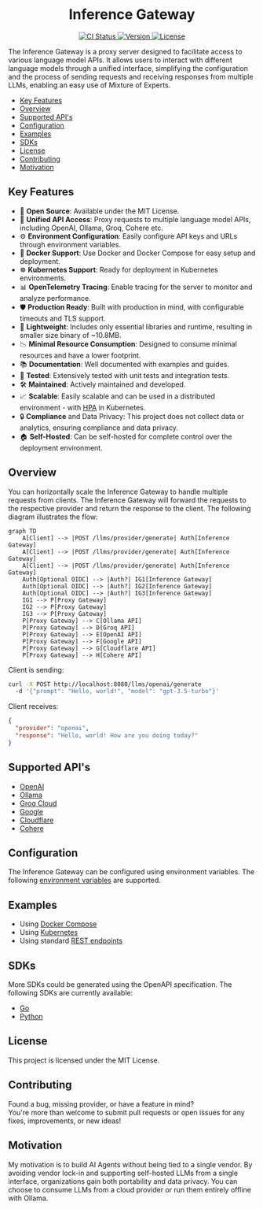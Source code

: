 <h1 align="center">Inference Gateway</h1>

<p align="center">
  <!-- CI Status Badge -->
  <a href="https://github.com/edenreich/inference-gateway/actions/workflows/ci.yml?query=branch%3Amain">
    <img src="https://github.com/edenreich/inference-gateway/actions/workflows/ci.yml/badge.svg?branch=main" alt="CI Status"/>
  </a>
  <!-- Version Badge -->
  <a href="https://github.com/edenreich/inference-gateway/releases">
    <img src="https://img.shields.io/github/v/release/edenreich/inference-gateway?color=blue&style=flat-square" alt="Version"/>
  </a>
  <!-- License Badge -->
  <a href="https://github.com/edenreich/inference-gateway/blob/main/LICENSE">
    <img src="https://img.shields.io/github/license/edenreich/inference-gateway?color=blue&style=flat-square" alt="License"/>
  </a>
</p>

The Inference Gateway is a proxy server designed to facilitate access to various language model APIs. It allows users to interact with different language models through a unified interface, simplifying the configuration and the process of sending requests and receiving responses from multiple LLMs, enabling an easy use of Mixture of Experts.

- [Key Features](#key-features)
- [Overview](#overview)
- [Supported API's](#supported-apis)
- [Configuration](#configuration)
- [Examples](#examples)
- [SDKs](#sdks)
- [License](#license)
- [Contributing](#contributing)
- [Motivation](#motivation)

## Key Features

- 📜 **Open Source**: Available under the MIT License.
- 🚀 **Unified API Access**: Proxy requests to multiple language model APIs, including OpenAI, Ollama, Groq, Cohere etc.
- ⚙️ **Environment Configuration**: Easily configure API keys and URLs through environment variables.
- 🐳 **Docker Support**: Use Docker and Docker Compose for easy setup and deployment.
- ☸️ **Kubernetes Support**: Ready for deployment in Kubernetes environments.
- 📊 **OpenTelemetry Tracing**: Enable tracing for the server to monitor and analyze performance.
- 🛡️ **Production Ready**: Built with production in mind, with configurable timeouts and TLS support.
- 🌿 **Lightweight**: Includes only essential libraries and runtime, resulting in smaller size binary of ~10.8MB.
- 📉 **Minimal Resource Consumption**: Designed to consume minimal resources and have a lower footprint.
- 📚 **Documentation**: Well documented with examples and guides.
- 🧪 **Tested**: Extensively tested with unit tests and integration tests.
- 🛠️ **Maintained**: Actively maintained and developed.
- 📈 **Scalable**: Easily scalable and can be used in a distributed environment - with <a href="https://kubernetes.io/docs/tasks/run-application/horizontal-pod-autoscale/" target="_blank">HPA</a> in Kubernetes.
- 🔒 **Compliance** and Data Privacy: This project does not collect data or analytics, ensuring compliance and data privacy.
- 🏠 **Self-Hosted**: Can be self-hosted for complete control over the deployment environment.

## Overview

You can horizontally scale the Inference Gateway to handle multiple requests from clients. The Inference Gateway will forward the requests to the respective provider and return the response to the client. The following diagram illustrates the flow:

```mermaid
graph TD
    A[Client] --> |POST /llms/provider/generate| Auth[Inference Gateway]
    A[Client] --> |POST /llms/provider/generate| Auth[Inference Gateway]
    A[Client] --> |POST /llms/provider/generate| Auth[Inference Gateway]
    Auth[Optional OIDC] --> |Auth?| IG1[Inference Gateway]
    Auth[Optional OIDC] --> |Auth?| IG2[Inference Gateway]
    Auth[Optional OIDC] --> |Auth?| IG3[Inference Gateway]
    IG1 --> P[Proxy Gateway]
    IG2 --> P[Proxy Gateway]
    IG3 --> P[Proxy Gateway]
    P[Proxy Gateway] --> C[Ollama API]
    P[Proxy Gateway] --> D[Groq API]
    P[Proxy Gateway] --> E[OpenAI API]
    P[Proxy Gateway] --> F[Google API]
    P[Proxy Gateway] --> G[Cloudflare API]
    P[Proxy Gateway] --> H[Cohere API]
```

Client is sending:

```bash
curl -X POST http://localhost:8080/llms/openai/generate
  -d '{"prompt": "Hello, world!", "model": "gpt-3.5-turbo"}'
```

Client receives:

```json
{
  "provider": "openai",
  "response": "Hello, world! How are you doing today?"
}
```

## Supported API's

- [OpenAI](https://platform.openai.com/)
- [Ollama](https://ollama.com/)
- [Groq Cloud](https://console.groq.com/)
- [Google](https://aistudio.google.com/)
- [Cloudflare](https://www.cloudflare.com/)
- [Cohere](https://docs.cohere.com/docs/the-cohere-platform)

## Configuration

The Inference Gateway can be configured using environment variables. The following [environment variables](./Configurations.md) are supported.

## Examples

- Using [Docker Compose](examples/docker-compose/)
- Using [Kubernetes](examples/kubernetes/)
- Using standard [REST endpoints](examples/rest-endpoints/)

## SDKs

More SDKs could be generated using the OpenAPI specification. The following SDKs are currently available:

- [Go](https://github.com/edenreich/inference-gateway-go-sdk)
- [Python](https://github.com/edenreich/inference-gateway-python-sdk)

## License

This project is licensed under the MIT License.

## Contributing

Found a bug, missing provider, or have a feature in mind?  
You're more than welcome to submit pull requests or open issues for any fixes, improvements, or new ideas!

## Motivation

My motivation is to build AI Agents without being tied to a single vendor. By avoiding vendor lock-in and supporting self-hosted LLMs from a single interface, organizations gain both portability and data privacy. You can choose to consume LLMs from a cloud provider or run them entirely offline with Ollama.

